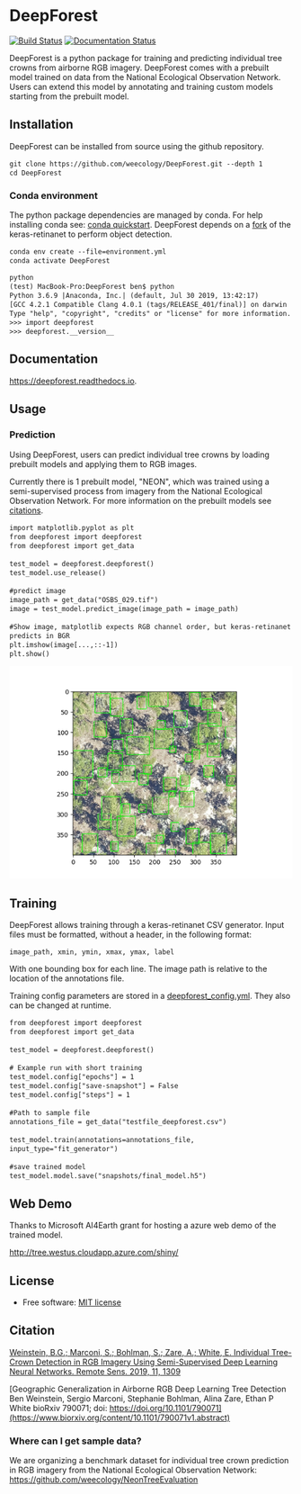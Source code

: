 # DeepForest

[![Build Status](https://travis-ci.org/weecology/DeepForest.svg?branch=master)](https://travis-ci.org/weecology/DeepForest)
[![Documentation Status](https://readthedocs.org/projects/deepforest/badge/?version=latest)](http://deepforest.readthedocs.io/en/latest/?badge=latest)

DeepForest is a python package for training and predicting individual tree crowns from airborne RGB imagery. DeepForest comes with a prebuilt model trained on data from the National Ecological Observation Network. Users can extend this model by annotating and training custom models starting from the prebuilt model.

## Installation

DeepForest can be installed from source using the github repository.

```
git clone https://github.com/weecology/DeepForest.git --depth 1
cd DeepForest
```

### Conda environment

The python package dependencies are managed by conda. For help installing conda see: [conda quickstart](https://docs.conda.io/projects/conda/en/latest/user-guide/install/). DeepForest depends on a [fork](https://github.com/bw4sz/keras-retinanet.git) of the keras-retinanet to perform object detection.

```
conda env create --file=environment.yml
conda activate DeepForest
```

```
python
(test) MacBook-Pro:DeepForest ben$ python
Python 3.6.9 |Anaconda, Inc.| (default, Jul 30 2019, 13:42:17)
[GCC 4.2.1 Compatible Clang 4.0.1 (tags/RELEASE_401/final)] on darwin
Type "help", "copyright", "credits" or "license" for more information.
>>> import deepforest
>>> deepforest.__version__
```

## Documentation

https://deepforest.readthedocs.io.

## Usage

### Prediction

Using DeepForest, users can predict individual tree crowns by loading prebuilt models and applying them to RGB images.

Currently there is 1 prebuilt model, "NEON", which was trained using a semi-supervised process from imagery from the National Ecological Observation Network.
For more information on the prebuilt models see [citations](https://github.com/weecology/DeepForest#citation).

```{python}
import matplotlib.pyplot as plt
from deepforest import deepforest
from deepforest import get_data

test_model = deepforest.deepforest()
test_model.use_release()

#predict image
image_path = get_data("OSBS_029.tif")
image = test_model.predict_image(image_path = image_path)

#Show image, matplotlib expects RGB channel order, but keras-retinanet predicts in BGR
plt.imshow(image[...,::-1])
plt.show()
```
![test image](www/image.png)

## Training

DeepForest allows training through a keras-retinanet CSV generator. Input files must be formatted, without a header, in the following format:

```
image_path, xmin, ymin, xmax, ymax, label
```
With one bounding box for each line. The image path is relative to the location of the annotations file.

Training config parameters are stored in a [deepforest_config.yml](deepforest/data/deepforest_config.yml). They also can be changed at runtime.

```{python}
from deepforest import deepforest
from deepforest import get_data

test_model = deepforest.deepforest()

# Example run with short training
test_model.config["epochs"] = 1
test_model.config["save-snapshot"] = False
test_model.config["steps"] = 1

#Path to sample file
annotations_file = get_data("testfile_deepforest.csv")

test_model.train(annotations=annotations_file, input_type="fit_generator")

#save trained model
test_model.model.save("snapshots/final_model.h5")
```

## Web Demo

Thanks to Microsoft AI4Earth grant for hosting a azure web demo of the trained model.

http://tree.westus.cloudapp.azure.com/shiny/

## License
* Free software: [MIT license](https://github.com/weecology/DeepForest/blob/master/LICENSE)

## Citation

[Weinstein, B.G.; Marconi, S.; Bohlman, S.; Zare, A.; White, E. Individual Tree-Crown Detection in RGB Imagery Using Semi-Supervised Deep Learning Neural Networks.
Remote Sens. 2019, 11, 1309](https://www.mdpi.com/2072-4292/11/11/1309)

[Geographic Generalization in Airborne RGB Deep Learning Tree Detection Ben Weinstein, Sergio Marconi, Stephanie Bohlman, Alina Zare, Ethan P White
bioRxiv 790071; doi: https://doi.org/10.1101/790071](https://www.biorxiv.org/content/10.1101/790071v1.abstract)

### Where can I get sample data?

We are organizing a benchmark dataset for individual tree crown prediction in RGB imagery from the National Ecological Observation Network: https://github.com/weecology/NeonTreeEvaluation
